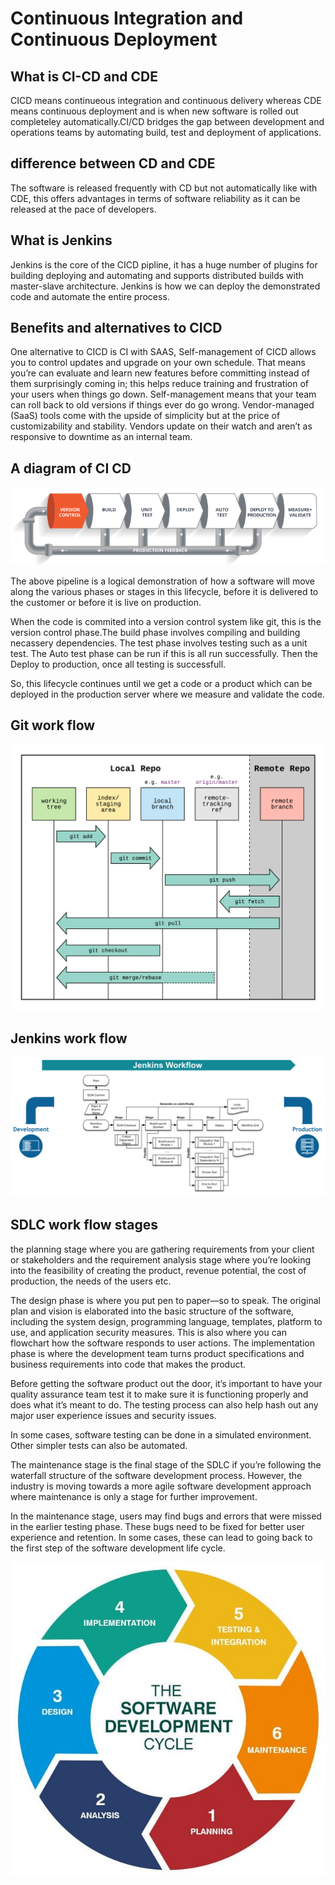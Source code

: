 # Continuous Integration and Continuous Deployment
## What is CI-CD and CDE
CICD means continueous integration and continuous delivery whereas CDE means continuous deployment and is when new software is rolled out completeley automatically.CI/CD bridges the gap between development and operations teams by automating build, test and deployment of applications.

## difference between CD and CDE

The software is released frequently with CD but not automatically like with CDE, this offers advantages in terms of software reliability as it can be released at the pace of developers.

## What is Jenkins
Jenkins is the core of the CICD pipline, it has a huge number of plugins for building deploying and automating and supports distributed builds with master-slave architecture. Jenkins is how we can deploy the demonstrated code and automate the entire process.

## Benefits and alternatives to CICD

One alternative to CICD is CI with SAAS, Self-management of CICD allows you to control updates and upgrade on your own schedule. That means you’re can evaluate and learn new features before committing instead of them surprisingly coming in; this helps reduce training and frustration of your users when things go down. Self-management means that your team can roll back to old versions if things ever do go wrong. Vendor-managed (SaaS) tools come with the upside of simplicity but at the price of customizability and stability. Vendors update on their watch and aren’t as responsive to downtime as an internal team.

## A diagram of CI CD

![Alt text](pipeline.PNG "a title")

The above pipeline is a logical demonstration of how a software will move along the various phases or stages in this lifecycle, before it is delivered to the customer or before it is live on production.

When the code is commited into a version control system like git, this is the version control phase.The build phase involves compiling and building necassery dependencies. The test phase involves testing such as a unit test. The Auto test phase can be run if this is all run successfully. Then the Deploy to production, once all testing is successfull.

So, this lifecycle continues until we get a code or a product which can be deployed in the production server where we measure and validate the code.

## Git work flow

![Alt text](gitworkflow.PNG "a title")

## Jenkins work flow

![Alt text](jenkinsworkflow.PNG "a title")

## SDLC work flow stages

the planning stage where you are gathering requirements from your client or stakeholders and the requirement analysis stage where you’re looking into the feasibility of creating the product, revenue potential, the cost of production, the needs of the users etc. 

The design phase is where you put pen to paper—so to speak. The original plan and vision is elaborated into the basic structure of the software, including the system design, programming language, templates, platform to use, and application security measures. This is also where you can flowchart how the software responds to user actions.
The implementation phase is where the development team turns product specifications and business requirements into code that makes the product.

Before getting the software product out the door, it’s important to have your quality assurance team test it to make sure it is functioning properly and does what it’s meant to do. The testing process can also help hash out any major user experience issues and security issues. 

In some cases, software testing can be done in a simulated environment. Other simpler tests can also be automated. 

The maintenance stage is the final stage of the SDLC if you’re following the waterfall structure of the software development process. However, the industry is moving towards a more agile software development approach where maintenance is only a stage for further improvement. 

In the maintenance stage, users may find bugs and errors that were missed in the earlier testing phase. These bugs need to be fixed for better user experience and retention. In some cases, these can lead to going back to the first step of the software development life cycle. 

![Alt text](SDLC-stages.jpg "a title")

